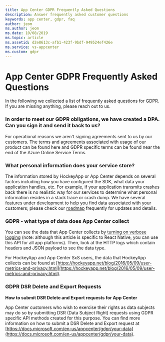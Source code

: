 ```yaml
---
title: App Center GDPR Frequently Asked Questions
description: Answer frequently asked customer questions
keywords: app center, gdpr, faq
author: jeom
ms.author: jeom
ms.date: 10/08/2019
ms.topic: article
ms.assetid: d2e8613c-afb1-423f-9bdf-949524ef426e
ms.service: vs-appcenter
ms.custom: gdpr
---
```

# App Center GDPR Frequently Asked Questions
In the following we collected a list of frequently asked questions for GDPR. If you are missing anything, please reach out to us. 

### In order to meet our GDPR obligations, we have created a DPA. Can you sign it and send it back to us?
For operational reasons we aren't signing agreements sent to us by our customers. The terms and agreements associated with usage of our product can be found here and GDPR specific terms can be found near the end of the Azure Online Service Terms.

### What personal information does your service store?
The information stored by HockeyApp or App Center depends on several factors including how you have configured the SDK, what data your application handles, etc. For example, if your application transmits crashes back there is no realistic way for our services to determine what personal information resides in a stack trace or crash dump. We have several features under development to help you find data associated with your customers; please check our [roadmap](https://docs.microsoft.com/en-us/appcenter/general/roadmap) frequently for updates and details.

### GDPR - what type of data does App Center collect 
You can see the data that App Center collects by [turning on verbose logging](https://docs.microsoft.com/en-us/appcenter/sdk/other-apis/react-native#adjust-the-log-level) (note: although this article is specific to React Native, you can use this API for all app platforms). Then, look at the HTTP logs which contain headers and JSON payload to see the data type. 

For HockeyApp and App Center SxS users, the data that HockeyApp collects can be found at [https://hockeyapp.net/blog/2016/05/09/user-metrics-and-privacy.html](https://hockeyapp.net/blog/2016/05/09/user-metrics-and-privacy.html).

### GDPR DSR Delete and Export Requests

**How to submit DSR Delete and Export requests for App Center**

App Center customers who wish to exercise their rights as data subjects may do so by submitting DSR (Data Subject Right) requests using GDPR specific API methods created for this purpose. You can find more information on how to submit a DSR Delete and Export request at [https://docs.microsoft.com/en-us/appcenter/gdpr/your-data](https://docs.microsoft.com/en-us/appcenter/gdpr/your-data). 
